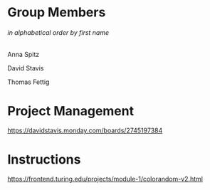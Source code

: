 # Group Members

###### in alphabetical order by first name
Anna Spitz

David Stavis

Thomas Fettig

# Project Management
https://davidstavis.monday.com/boards/2745197384

# Instructions
https://frontend.turing.edu/projects/module-1/colorandom-v2.html
